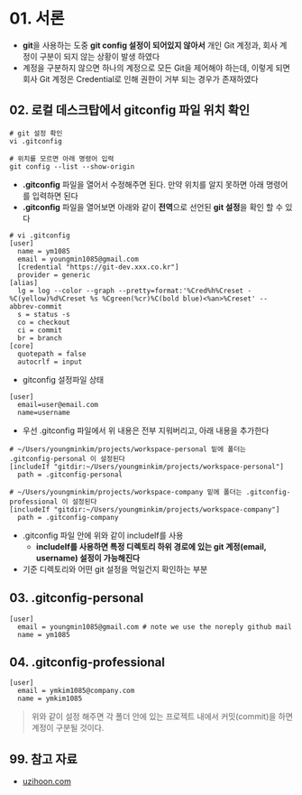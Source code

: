 # 01. 서론

- **git**을 사용하는 도중 **git config 설정이 되어있지 않아서** 개인 Git 계정과, 회사 계정이 구분이 되지 않는 상황이 발생 하였다
- 계정을 구분하지 않으면 하나의 계정으로 모든 Git을 제어해야 하는데, 이렇게 되면 회사 Git 계정은 Credential로 인해 권한이 거부 되는 경우가 존재하였다

## 02. 로컬 데스크탑에서 gitconfig 파일 위치 확인

```shell
# git 설정 확인
vi .gitconfig

# 위치를 모르면 아래 명령어 입력
git config --list --show-origin
```

- **.gitconfig** 파일을 열어서 수정해주면 된다. 만약 위치를 알지 못하면 아래 명령어를 입력하면 된다
- **.gitconfig** 파일을 열어보면 아래와 같이 **전역**으로 선언된 **git 설정**을 확인 할 수 있다

```shell
# vi .gitconfig
[user]
  name = ym1085
  email = youngmin1085@gmail.com
  [credential "https://git-dev.xxx.co.kr"]
  provider = generic
[alias]
  lg = log --color --graph --pretty=format:'%Cred%h%Creset -%C(yellow)%d%Creset %s %Cgreen(%cr)%C(bold blue)<%an>%Creset' --abbrev-commit
  s = status -s
  co = checkout
  ci = commit
  br = branch
[core]
  quotepath = false
  autocrlf = input
```

- gitconfig 설정파일 상태

```shell
[user]
  email=user@email.com
  name=username
```

- 우선 .gitconfig 파일에서 위 내용은 전부 지워버리고, 아래 내용을 추가한다

```shell
# ~/Users/youngminkim/projects/workspace-personal 밑에 폴더는 .gitconfig-personal 이 설정된다
[includeIf "gitdir:~/Users/youngminkim/projects/workspace-personal"]
  path = .gitconfig-personal

# ~/Users/youngminkim/projects/workspace-company 밑에 폴더는 .gitconfig-professional 이 설정된다
[includeIf "gitdir:~/Users/youngminkim/projects/workspace-company"]
  path = .gitconfig-company
```

- .gitconfig 파일 안에 위와 같이 includeIf를 사용  
  - **includeIf를 사용하면 특정 디렉토리 하위 경로에 있는 git 계정(email, username) 설정이 가능해진다**
- 기준 디렉토리와 어떤 git 설정을 먹일건지 확인하는 부분

## 03. .gitconfig-personal

```shell
[user]
  email = youngmin1085@gmail.com # note we use the noreply github mail
  name = ym1085
```

## 04. .gitconfig-professional

```shell
[user]
  email = ymkim1085@company.com
  name = ymkim1085
```

> 위와 같이 설정 해주면 각 폴더 안에 있는 프로젝트 내에서 커밋(commit)을 하면 계정이 구분될 것이다.

## 99. 참고 자료

- [uzihoon.com](https://uzihoon.com/post/08d0e600-eaf4-11eb-8358-cfe0370fea45)